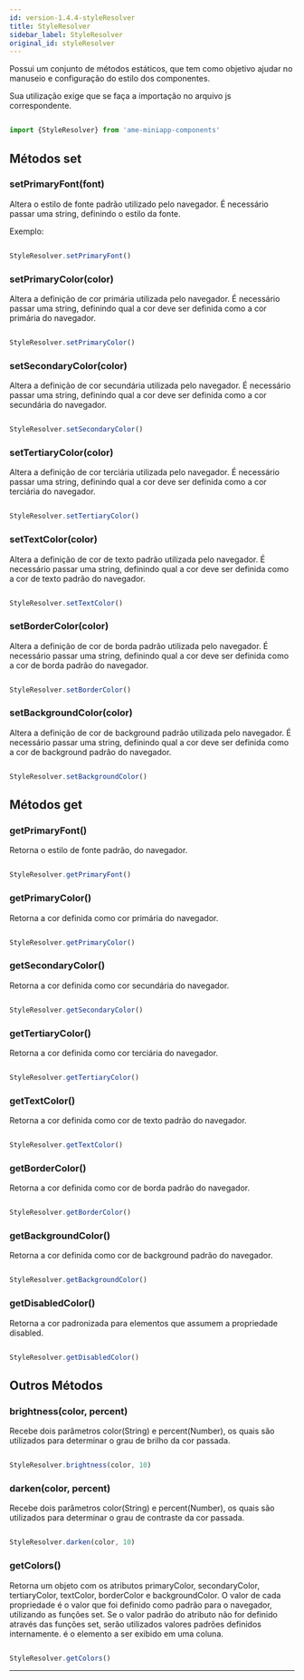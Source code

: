 ```yaml
---
id: version-1.4.4-styleResolver
title: StyleResolver
sidebar_label: StyleResolver
original_id: styleResolver
---
```


Possui um conjunto de métodos estáticos, que tem como objetivo ajudar no manuseio e configuração do estilo dos componentes.

Sua utilização exige que se faça a importação no arquivo js correspondente.

```jsx harmony

import {StyleResolver} from 'ame-miniapp-components'

```

## Métodos set

### setPrimaryFont(font)

 Altera o estilo de fonte padrão utilizado pelo navegador. É necessário passar uma string, definindo o estilo da fonte.

 

 Exemplo:

```jsx harmony

StyleResolver.setPrimaryFont()

```

### setPrimaryColor(color)

Altera a definição de cor primária utilizada pelo navegador. É necessário passar uma string, definindo qual a cor deve ser definida como a cor primária do navegador.

```jsx harmony

StyleResolver.setPrimaryColor()

```

### setSecondaryColor(color)

Altera a definição de cor secundária utilizada pelo navegador. É necessário passar uma string, definindo qual a cor deve ser definida como a cor secundária do navegador.

```jsx harmony

StyleResolver.setSecondaryColor()

```

### setTertiaryColor(color)

 Altera a definição de cor terciária utilizada pelo navegador. É necessário passar uma string, definindo qual a cor deve ser definida como a cor terciária do navegador.

 ```jsx harmony

StyleResolver.setTertiaryColor()

```

### setTextColor(color)

 Altera a definição de cor de texto padrão utilizada pelo navegador. É necessário passar uma string, definindo qual a cor deve ser definida como a cor de texto padrão do navegador.

 ```jsx harmony

StyleResolver.setTextColor()

```

### setBorderColor(color)
 Altera a definição de cor de borda padrão utilizada pelo navegador. É necessário passar uma string, definindo qual a cor deve ser definida como a cor de borda padrão do navegador.

 ```jsx harmony

StyleResolver.setBorderColor()

```

### setBackgroundColor(color)
 Altera a definição de cor de background padrão utilizada pelo navegador. É necessário passar uma string, definindo qual a cor deve ser definida como a cor de background padrão do navegador.

 ```jsx harmony

StyleResolver.setBackgroundColor()

```

## Métodos get

### getPrimaryFont()

 Retorna o estilo de fonte padrão, do navegador.

  ```jsx harmony

StyleResolver.getPrimaryFont()

```

### getPrimaryColor()
 Retorna a cor definida como cor primária do navegador.

  ```jsx harmony

StyleResolver.getPrimaryColor()

```

### getSecondaryColor()
 Retorna a cor definida como cor secundária do navegador.

  ```jsx harmony

StyleResolver.getSecondaryColor()

```

### getTertiaryColor()
 Retorna a cor definida como cor terciária do navegador.

  ```jsx harmony

StyleResolver.getTertiaryColor()

```

### getTextColor()

 Retorna a cor definida como cor de texto padrão do navegador.

  ```jsx harmony

StyleResolver.getTextColor()

```

### getBorderColor()
 Retorna a cor definida como cor de borda padrão do navegador.

  ```jsx harmony

StyleResolver.getBorderColor()

```

### getBackgroundColor()

 Retorna a cor definida como cor de background padrão do navegador.

  ```jsx harmony

StyleResolver.getBackgroundColor()

```

### getDisabledColor()

 Retorna a cor padronizada para elementos que assumem a propriedade disabled.

  ```jsx harmony

StyleResolver.getDisabledColor()

```

## Outros Métodos

### brightness(color, percent)

 Recebe dois parâmetros color(String) e percent(Number), os quais são utilizados para determinar o grau de brilho da cor passada.

  ```jsx harmony

StyleResolver.brightness(color, 10)

```

### darken(color, percent)
 Recebe dois parâmetros color(String) e percent(Number), os quais são utilizados para determinar o grau de contraste da cor passada.

  ```jsx harmony

StyleResolver.darken(color, 10)

```

### getColors()

Retorna um objeto com os atributos primaryColor, secondaryColor, tertiaryColor, textColor, borderColor e backgroundColor. O valor de cada propriedade é o valor que foi definido como padrão para o navegador, utilizando as funções set. Se o valor padrão do atributo não for definido através das funções set, serão utilizados valores padrões definidos internamente. é o elemento a ser exibido em uma coluna.

 ```jsx harmony

StyleResolver.getColors()

```

--- 
